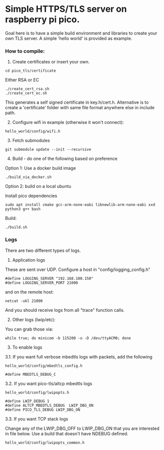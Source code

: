 # Simple HTTPS/TLS server on raspberry pi pico.


Goal here is to have a simple build environment and libraries to create your own TLS server.
A simple 'hello world' is provided as example.


### How to compile:

1. Create certificates or insert your own.
```
cd pico_tls/certificate
```

Either RSA or EC
```
./create_cert_rsa.sh
./create_cert_ec.sh
```

This generates a self signed certificate in key.h/cert.h.
Alternative is to create a 'certificate' folder with same file format anywhere else in include path.


2. Configure wifi in example (otherwise it won't connect):
```
hello_world/config/wifi.h
```

3. Fetch submodules

```
git submodule update --init --recursive
```

4. Build - do one of the following based on preference

Option 1: Use a docker build image
```
./build_via_docker.sh
```

Option 2: build on a local ubuntu

Install pico dependencies
```
sudo apt install cmake gcc-arm-none-eabi libnewlib-arm-none-eabi xxd python3 g++ bash
```

Build:
```
./build.sh
```

### Logs

There are two different types of logs.

1. Application logs

These are sent over UDP.
Configure a host in "config/logging_config.h"
```
#define LOGGING_SERVER "192.168.100.150"
#define LOGGING_SERVER_PORT 21000
```

and on the remote host:
```
netcat -ukl 21000
```

And you should receive logs from all "trace" function calls.



2. Other logs (lwip/etc):

You can grab those via:
```
while true; do minicom -b 115200 -o -D /dev/ttyACM0; done
```



3. To enable logs

3.1. If you want full verbose mbedtls logs with packets, add the following
```
hello_world/config/mbedtls_config.h
```
```
#define MBEDTLS_DEBUG_C
```

3.2. If you want pico-tls/altcp mbedtls logs
```
hello_world/config/lwipopts.h
```
```
#define LWIP_DEBUG 1
#define ALTCP_MBEDTLS_DEBUG  LWIP_DBG_ON
#define PICO_TLS_DEBUG LWIP_DBG_ON
```

3.3. If you want TCP stack logs

Change any of the LWIP_DBG_OFF to LWIP_DBG_ON that you are interested in file below.
Use a build that doesn't have NDEBUG defined.

```
hello_world/config/lwipopts_common.h
```